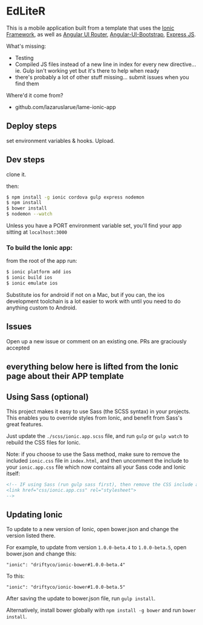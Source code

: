 EdLiteR
=======
This is a mobile application built from a template that uses the [Ionic Framework](http://ionicframework.com/), as well as [Angular UI Router](http://angular-ui.github.io/ui-router/), [Angular-UI-Bootstrap](http://angular-ui.github.io/), [Express JS](http://expressjs.com/). 

What's missing: 
* Testing
* Compiled JS files instead of a new line in index for every new directive... ie. Gulp isn't working yet but it's there to help when ready
* there's probably a lot of other stuff missing... submit issues when you find them

Where'd it come from?
* github.com/lazaruslarue/lame-ionic-app

## Deploy steps

set environment variables & hooks. Upload. 

## Dev steps

clone it. 

then: 

```bash
$ npm install -g ionic cordova gulp express nodemon
$ npm install
$ bower install
$ nodemon --watch

```
Unless you have a PORT environment variable set, you'll find your app sitting at ````localhost:3000````

### To build the Ionic app:
from the root of the app run:

```bash
$ ionic platform add ios
$ ionic build ios
$ ionic emulate ios
```

Substitute ios for android if not on a Mac, but if you can, the ios development toolchain is a lot easier to work with until you need to do anything custom to Android.

## Issues
Open up a new issue or comment on an existing one. PRs are graciously accepted

## everything below here is lifted from the Ionic page about their APP template

## Using Sass (optional)

This project makes it easy to use Sass (the SCSS syntax) in your projects. This enables you to override styles from Ionic, and benefit from
Sass's great features.

Just update the `./scss/ionic.app.scss` file, and run `gulp` or `gulp watch` to rebuild the CSS files for Ionic.

Note: if you choose to use the Sass method, make sure to remove the included `ionic.css` file in `index.html`, and then uncomment
the include to your `ionic.app.css` file which now contains all your Sass code and Ionic itself:

```html
<!-- IF using Sass (run gulp sass first), then remove the CSS include above
<link href="css/ionic.app.css" rel="stylesheet">
-->
```

## Updating Ionic

To update to a new version of Ionic, open bower.json and change the version listed there.

For example, to update from version `1.0.0-beta.4` to `1.0.0-beta.5`, open bower.json and change this:

```
"ionic": "driftyco/ionic-bower#1.0.0-beta.4"
```

To this:

```
"ionic": "driftyco/ionic-bower#1.0.0-beta.5"
```

After saving the update to bower.json file, run `gulp install`.

Alternatively, install bower globally with `npm install -g bower` and run `bower install`.
